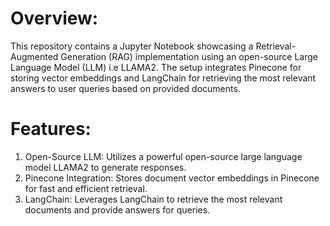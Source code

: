 # Overview:
This repository contains a Jupyter Notebook showcasing a Retrieval-Augmented Generation (RAG) implementation using an open-source Large Language Model (LLM) i.e LLAMA2. The setup integrates Pinecone for storing vector embeddings and LangChain for retrieving the most relevant answers to user queries based on provided documents.  

# Features:
1. Open-Source LLM: Utilizes a powerful open-source large language model LLAMA2 to generate responses.
2. Pinecone Integration: Stores document vector embeddings in Pinecone for fast and efficient retrieval.
3. LangChain: Leverages LangChain to retrieve the most relevant documents and provide answers for queries.
